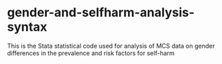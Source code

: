# gender-and-selfharm-analysis-syntax
This is the Stata statistical code used for analysis of MCS data on gender differences in the prevalence and risk factors for self-harm
